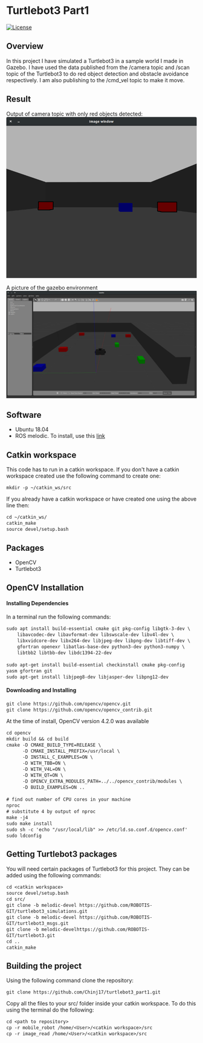# Turtlebot3 Part1
[![License](https://img.shields.io/badge/License-BSD%203--Clause-blue.svg)](https://opensource.org/licenses/BSD-3-Clause)

## Overview
In this project I have simulated a Turtlebot3 in a sample world I made in Gazebo. I have used the data published from the /camera topic and /scan topic of the Turtlebot3 to do red object detection and obstacle avoidance respectively. I am also publishing to the /cmd_vel topic to make it move.

## Result
Output of camera topic with only red objects detected:
![](images/Camera.png)

A picture of the gazebo environment
![](images/sample_world.png)

## Software
* Ubuntu 18.04
* ROS melodic. To install, use this [link](http://wiki.ros.org/melodic/Installation/Ubuntu)

## Catkin workspace
This code has to run in a catkin workspace. If you don't have a catkin workspace created use the following command to create one:
```
mkdir -p ~/catkin_ws/src
```
If you already have a catkin workspace or have created one using the above line then:
```
cd ~/catkin_ws/
catkin_make
source devel/setup.bash
```

## Packages
* OpenCV
* Turtlebot3

## OpenCV Installation
#### Installing Dependencies
In a terminal run the following commands:
```
sudo apt install build-essential cmake git pkg-config libgtk-3-dev \
    libavcodec-dev libavformat-dev libswscale-dev libv4l-dev \
    libxvidcore-dev libx264-dev libjpeg-dev libpng-dev libtiff-dev \
    gfortran openexr libatlas-base-dev python3-dev python3-numpy \
    libtbb2 libtbb-dev libdc1394-22-dev

sudo apt-get install build-essential checkinstall cmake pkg-config yasm gfortran git
sudo apt-get install libjpeg8-dev libjasper-dev libpng12-dev
```
#### Downloading and Installing
```
git clone https://github.com/opencv/opencv.git
git clone https://github.com/opencv/opencv_contrib.git
```
At the time of install, OpenCV version 4.2.0 was available
```
cd opencv
mkdir build && cd build
cmake -D CMAKE_BUILD_TYPE=RELEASE \
      -D CMAKE_INSTALL_PREFIX=/usr/local \
      -D INSTALL_C_EXAMPLES=ON \
      -D WITH_TBB=ON \
      -D WITH_V4L=ON \
      -D WITH_QT=ON \
      -D OPENCV_EXTRA_MODULES_PATH=../../opencv_contrib/modules \
      -D BUILD_EXAMPLES=ON ..

# find out number of CPU cores in your machine
nproc
# substitute 4 by output of nproc
make -j4
sudo make install
sudo sh -c 'echo "/usr/local/lib" >> /etc/ld.so.conf.d/opencv.conf'
sudo ldconfig
```
## Getting Turtlebot3 packages
You will need certain packages of Turtlebot3 for this project. They can be added using the following commands:
```
cd <catkin workspace>
source devel/setup.bash
cd src/
git clone -b melodic-devel https://github.com/ROBOTIS-GIT/turtlebot3_simulations.git
git clone -b melodic-devel https://github.com/ROBOTIS-GIT/turtlebot3_msgs.git
git clone -b melodic-develhttps://github.com/ROBOTIS-GIT/turtlebot3.git
cd ..
catkin_make
```

## Building the project
Using the following command clone the repository:
```
git clone https://github.com/Chinj17/turtlebot3_part1.git
```
Copy all the files to your src/ folder inside your catkin workspace. To do this using the terminal do the following:
```
cd <path to repository>
cp -r mobile_robot /home/<User>/<catkin workspace>/src
cp -r image_read /home/<User>/<catkin workspace>/src
```

